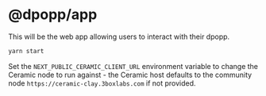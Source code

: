 # @dpopp/app

This will be the web app allowing users to interact with their dpopp.

```bash
yarn start
```

Set the `NEXT_PUBLIC_CERAMIC_CLIENT_URL` environment variable to change the Ceramic node to run against - the Ceramic
host defaults to the community node `https://ceramic-clay.3boxlabs.com` if not provided.

